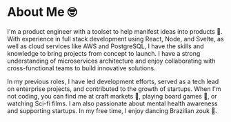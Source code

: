 # About Me 🤓

I'm a product engineer with a toolset to help manifest ideas into products 🚀. With experience in full stack development using React, Node, and Svelte, as well as cloud services like AWS and PostgreSQL, I have the skills and knowledge to bring projects from concept to launch. I have a strong understanding of microservices architecture and enjoy collaborating with cross-functional teams to build innovative solutions.

In my previous roles, I have led development efforts, served as a tech lead on enterprise projects, and contributed to the growth of startups. When I'm not coding, you can find me at craft markets 🎨, playing board games 🎲, or watching Sci-fi films. I am also passionate about mental health awareness and supporting startups. In my free time, I enjoy dancing Brazilian zouk 💃.
